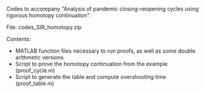 Codes to accompany "Analysis of pandemic closing-reopening cycles using rigorous homotopy continuation".

File: codes_SIR_homotopy.zip

Contents: 
 - MATLAB function files necessary to run proofs, as well as some double arithmetic versions
 - Script to prove the homotopy continuation from the example (proof_cycle.m)
 - Script to generate the table and compute overshooting time (proof_table.m)

